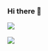 ### Hi there 👋

<img src="http://github-readme-stats.vercel.app/top-langs/?username=chaeyeonDev&layout=compact"><br><br>
<img src="http://github-readme=stats.vercel.app/username=chaeyeonDev&show_icons=true">

<!--
**chaeyeonDev/chaeyeonDev** is a ✨ _special_ ✨ repository because its `README.md` (this file) appears on your GitHub profile.

Here are some ideas to get you started:

- 🔭 I’m currently working on ...
- 🌱 I’m currently learning ...
- 👯 I’m looking to collaborate on ...
- 🤔 I’m looking for help with ...
- 💬 Ask me about ...
- 📫 How to reach me: ...
- 😄 Pronouns: ...
- ⚡ Fun fact: ...
-->
